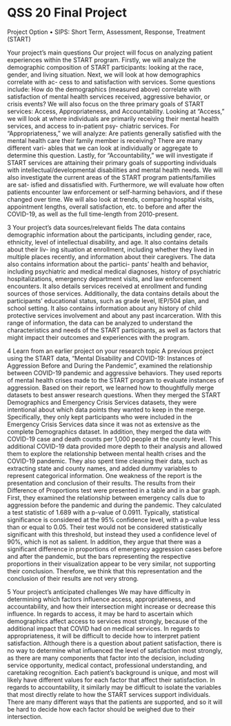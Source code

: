 # QSS 20 Final Project
 
Project Option
• SIPS: Short Term, Assessment, Response, Treatment (START) 

Your project’s main questions
Our project will focus on analyzing patient experiences within the START program. Firstly, we will analyze the demographic composition of START participants: looking at the race, gender, and living situation. Next, we will look at how demographics correlate with ac- cess to and satisfaction with services. Some questions include: How do the demographics (measured above) correlate with satisfaction of mental health services received, aggressive behavior, or crisis events? We will also focus on the three primary goals of START services: Access, Appropriateness, and Accountability. Looking at “Access,” we will look at where individuals are primarily receiving their mental health services, and access to in-patient psy- chiatric services. For “Appropriateness,” we will analyze: Are patients generally satisfied with the mental health care their family member is receiving? There are many different vari- ables that we can look at individually or aggregate to determine this question. Lastly, for “Accountability,” we will investigate if START services are attaining their primary goals of supporting individuals with intellectual/developmental disabilities and mental health needs. We will also investigate the current areas of the START program patients/families are sat- isfied and dissatisfied with. Furthermore, we will evaluate how often patients encounter law enforcement or self-harming behaviors, and if these changed over time. We will also look at trends, comparing hospital visits, appointment lengths, overall satisfaction, etc. to before and after the COVID-19, as well as the full time-length from 2010-present.

3 Your project’s data sources/relevant fields
The data contains demographic information about the participants, including gender, race, ethnicity, level of intellectual disability, and age. It also contains details about their liv- ing situation at enrollment, including whether they lived in multiple places recently, and information about their caregivers. The data also contains information about the partici- pants’ health and behavior, including psychiatric and medical medical diagnoses, history of psychiatric hospitalizations, emergency department visits, and law enforcement encounters. It also details services received at enrollment and funding sources of those services. Additionally, the data contains details about the participants’ educational status, such as grade level, IEP/504 plan, and school setting. It also contains information about any history of child protective services involvement and about any past incarceration. With this range of information, the data can be analyzed to understand the characteristics and needs of the START participants, as well as factors that might impact their outcomes and experiences with the program.

4 Learn from an earlier project on your research topic
A previous project using the START data, “Mental Disability and COVID-19: Instances of Aggression Before and During the Pandemic”, examined the relationship between COVID-19 pandemic and aggressive behaviors. They used reports of mental health crises made to the START program to evaluate instances of aggression. Based on their report, we learned how to thoughtfully merge datasets to best answer research questions. When they merged the START Demographics and Emergency Crisis Services datasets, they were intentional about which data points they wanted to keep in the merge. Specifically, they only kept participants who were included in the Emergency Crisis Services data since it was not as extensive as the complete Demographics dataset. In addition, they merged the data with COVID-19 case and death counts per 1,000 people at the county level. This additional COVID-19 data provided more depth to their analysis and allowed them to explore the relationship between mental health crises and the COVID-19 pandemic. They also spent time cleaning their data, such as extracting state and county names, and added dummy variables to represent categorical information.
One weakness of the report is the presentation and conclusion of their results. The results from their Difference of Proportions test were presented in a table and in a bar graph. First, they examined the relationship between emergency calls due to aggression before the pandemic and during the pandemic. They calculated a test statistic of 1.689 with a p-value of 0.0911. Typically, statistical significance is considered at the 95% confidence level, with a p-value less than or equal to 0.05. Their test would not be considered statistically significant with this threshold, but instead they used a confidence level of 90%, which is not as salient. In addition, they argue that there was a significant difference in proportions of emergency aggression cases before and after the pandemic, but the bars representing the respective proportions in their visualization appear to be very similar, not supporting their conclusion. Therefore, we think that this representation and the conclusion of their results are not very strong.

5 Your project’s anticipated challenges
We may have difficulty in determining which factors influence access, appropriateness, and accountability, and how their intersection might increase or decrease this influence. In regards to access, it may be hard to ascertain which demographics affect access to services most strongly, because of the additional impact that COVID had on medical services. In regards to appropriateness, it will be difficult to decide how to interpret patient satisfaction. Although there is a question about patient satisfaction, there is no way to determine what influenced the level of satisfaction most strongly, as there are many components that factor into the decision, including service opportunity, medical contact, professional understanding, and caretaking recognition. Each patient’s background is unique, and most will likely have different values for each factor that affect their satisfaction. In regards to accountability, it similarly may be difficult to isolate the variables that most directly relate to how the START services support individuals. There are many different ways that the patients are supported, and so it will be hard to decide how each factor should be weighed due to their intersection.